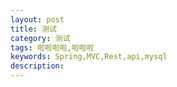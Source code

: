 ```yaml
---
layout: post
title: 测试
category: 测试
tags: 啦啦啦啦,啦啦啦
keywords: Spring,MVC,Rest,api,mysql
description: 
---
```

